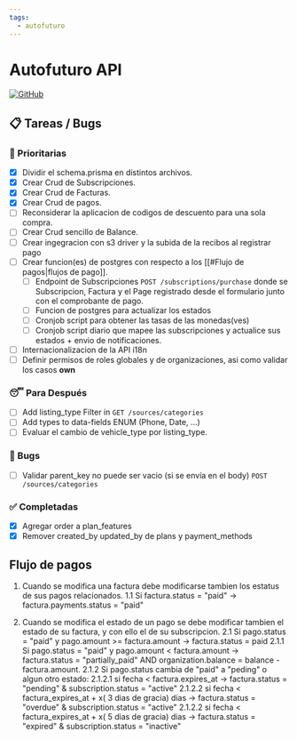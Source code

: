 ```yaml
---
tags:
  - autofuturo
---
```

# Autofuturo API
[![GitHub](https://img.shields.io/badge/GitHub-Repository-blue.svg)](https://github.com/autofuturo/autofuturo-api)

## 📋 Tareas / Bugs
### 🚨 Prioritarias

- [x] Dividir el schema.prisma en distintos archivos. 
- [x] Crear Crud de Subscripciones.
- [x] Crear Crud de Facturas.
- [x] Crear Crud de pagos.
- [ ] Reconsiderar la aplicacion de codigos de descuento para una sola compra.
- [ ] Crear Crud sencillo de Balance.
- [ ] Crear ingegracion con s3 driver y la subida de la recibos al registrar pago
- [ ] Crear funcion(es) de postgres con respecto a los [[#Flujo de pagos|flujos de pago]].
	- [ ] Endpoint de Subscripciones `POST /subscriptions/purchase` donde se Subscripcion, Factura y el Page registrado desde el formulario junto con el comprobante de pago.
	- [ ] Funcion de postgres para actualizar los estados
	- [ ] Cronjob script para obtener las tasas de las monedas(ves)
	- [ ] Cronjob script diario que mapee las subscripciones y actualice sus estados + envio de notificaciones.
- [ ] Internacionalizacion de la API i18n
- [ ] Definir permisos de roles globales y de organizaciones, asi como validar los casos  __own__

### 😴 Para Después
- [ ] Add listing_type Filter in `GET /sources/categories`
- [ ] Add types to data-fields ENUM (Phone, Date, ...)
- [ ] Evaluar el cambio de vehicle_type por listing_type.

### 🐛 Bugs
- [ ] Validar parent_key no puede ser vacio (si se envía en el body) `POST /sources/categories`
### ✅ Completadas

- [x] Agregar order a plan_features
- [x] Remover created_by updated_by de plans y payment_methods

## Flujo de pagos 
 1. Cuando se modifica una factura debe modificarse tambien los estatus de sus pagos relacionados.
	1.1 Si factura.status = "paid" -> factura.payments.status = "paid"  
 
2. Cuando se modifica el estado de un pago se debe modificar tambien el estado de su factura, y con ello el de su subscripcion.
	2.1 Si pago.status = "paid" y pago.amount >= factura.amount -> factura.status = paid
		2.1.1 Si pago.status = "paid" y pago.amount < factura.amount -> factura.status = "partially_paid" AND organization.balance = balance - factura.amount.
		2.1.2 Si pago.status cambia de "paid" a "peding" o algun otro estado:
			2.1.2.1 si fecha < factura.expires_at ->  factura.status = "pending" & subscription.status = "active"
			2.1.2.2 si fecha < factura_expires_at + x( 3 dias de gracia) dias -> factura.status = "overdue" &  subscription.status = "active"
			2.1.2.2 si fecha < factura_expires_at + x( 5 dias de gracia) dias -> factura.status = "expired" & subscription.status = "inactive"